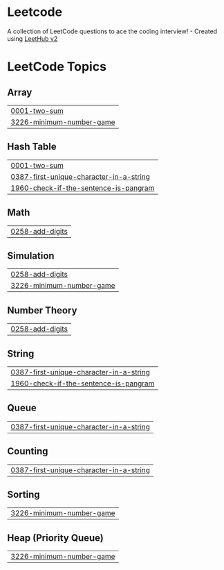 # Leetcode
A collection of LeetCode questions to ace the coding interview! - Created using [LeetHub v2](https://github.com/arunbhardwaj/LeetHub-2.0)

<!---LeetCode Topics Start-->
# LeetCode Topics
## Array
|  |
| ------- |
| [0001-two-sum](https://github.com/Umapathy-12/Leetcode/tree/master/0001-two-sum) |
| [3226-minimum-number-game](https://github.com/Umapathy-12/Leetcode/tree/master/3226-minimum-number-game) |
## Hash Table
|  |
| ------- |
| [0001-two-sum](https://github.com/Umapathy-12/Leetcode/tree/master/0001-two-sum) |
| [0387-first-unique-character-in-a-string](https://github.com/Umapathy-12/Leetcode/tree/master/0387-first-unique-character-in-a-string) |
| [1960-check-if-the-sentence-is-pangram](https://github.com/Umapathy-12/Leetcode/tree/master/1960-check-if-the-sentence-is-pangram) |
## Math
|  |
| ------- |
| [0258-add-digits](https://github.com/Umapathy-12/Leetcode/tree/master/0258-add-digits) |
## Simulation
|  |
| ------- |
| [0258-add-digits](https://github.com/Umapathy-12/Leetcode/tree/master/0258-add-digits) |
| [3226-minimum-number-game](https://github.com/Umapathy-12/Leetcode/tree/master/3226-minimum-number-game) |
## Number Theory
|  |
| ------- |
| [0258-add-digits](https://github.com/Umapathy-12/Leetcode/tree/master/0258-add-digits) |
## String
|  |
| ------- |
| [0387-first-unique-character-in-a-string](https://github.com/Umapathy-12/Leetcode/tree/master/0387-first-unique-character-in-a-string) |
| [1960-check-if-the-sentence-is-pangram](https://github.com/Umapathy-12/Leetcode/tree/master/1960-check-if-the-sentence-is-pangram) |
## Queue
|  |
| ------- |
| [0387-first-unique-character-in-a-string](https://github.com/Umapathy-12/Leetcode/tree/master/0387-first-unique-character-in-a-string) |
## Counting
|  |
| ------- |
| [0387-first-unique-character-in-a-string](https://github.com/Umapathy-12/Leetcode/tree/master/0387-first-unique-character-in-a-string) |
## Sorting
|  |
| ------- |
| [3226-minimum-number-game](https://github.com/Umapathy-12/Leetcode/tree/master/3226-minimum-number-game) |
## Heap (Priority Queue)
|  |
| ------- |
| [3226-minimum-number-game](https://github.com/Umapathy-12/Leetcode/tree/master/3226-minimum-number-game) |
<!---LeetCode Topics End-->